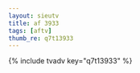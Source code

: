 ```yaml
--- 
layout: sieutv
title: af 3933
tags: [aftv]
thumb_re: q7t13933
---
```

{% include tvadv key="q7t13933" %} 
